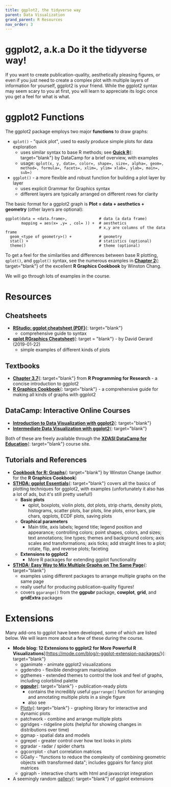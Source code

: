 ```yaml
---
title: ggplot2, the tidyverse way
parent: Data Visualization
grand_parent: R Resources
nav_order: 3
---
```


# ggplot2, a.k.a Do it the tidyverse way!

If you want to create publication-quality, aesthetically pleasing figures, or even if you just need to create a complex plot with multiple layers of information for yourself, ggplot2 is your friend. While the ggplot2 syntax may seem scary to you at first, you will learn to appreciate its logic once you get a feel for what is what.


# ggplot2 Functions

The ggplot2 package employs two major **functions** to draw graphs:

+ `qplot()` - "quick plot", used to easily produce simple plots for data exploration
  - uses similar syntax to base R methods; see [**Quick R**](https://www.statmethods.net/advgraphs/ggplot2.html){: target="blank"} by DataCamp for a brief overview, with examples
  - usage: `qplot(x, y, data=, color=, shape=, size=, alpha=, geom=, method=, formula=, facets=, xlim=, ylim= xlab=, ylab=, main=, sub=)`
+ `ggplot()` - a more flexible and robust function for building a plot layer by layer
  - uses explicit Grammar for Graphics syntax
  - different layers are typically arranged on different rows for clarity

The basic format for a ggplot2 graph is **Plot = data + aesthetics + geometry** (other layers are optional):

```
ggplot(data = <data.frame>,              # data (a data frame)
       mapping = aes(x= ,y= , col= )) +  # aesthetics
                                         # x,y are columns of the data frame
  geom_<type of geometry>() +            # geometry
  stat() +                               # statistics (optional)
  theme()                                # theme (optional)
```

To get a feel for the similarities and differences between base R plotting, `qplot()`, and `ggplot()` syntax, see the numerous examples in [**Chapter 2**](https://r-graphics.org/chapter-quick){: target="blank"} of the excellent **R Graphics Cookbook** by Winston Chang.

We will go through lots of examples in the course.


# Resources

## Cheatsheets

+ [**RStudio: ggplot cheatsheet (PDF)**](https://github.com/rstudio/cheatsheets/raw/master/data-visualization.pdf){: target="blank"}
  - comprehensive guide to syntax
+ [**qplot RGraphics Cheatsheet**](https://dcgerard.github.io/stat_412_612/lectures/03_graphics/03_qplot_cheatsheet.pdf){: target = "blank"} - by David Gerard (2019-01-22)
  + simple examples of different kinds of plots

## Textbooks

+ [**Chapter 3.7**](https://geanders.github.io/RProgrammingForResearch/exploring-data-1.html#plots-to-explore-data){: target="blank"} from **R Programming for Research** - a concise introduction to ggplot2
+ [**R Graphics Cookbook**](https://r-graphics.org/){: target="blank"} - a comprehensive guide for making all kinds of graphs with ggplot2


## DataCamp: Interactive Online Courses

+ [**Introduction to Data Visualization with ggplot2**](https://learn.datacamp.com/courses/introduction-to-data-visualization-with-ggplot2){: target="blank"}
+ [**Intermediate Data Visualization with ggplot2**](https://learn.datacamp.com/courses/intermediate-data-visualization-with-ggplot2){: target="blank"}

Both of these are freely available through the [**XDASI DataCamp for Education**](https://app.datacamp.com/groups/exploratory-data-analysis-and-statistical-inference/){: target="blank"} course site.


## Tutorials and References

+ [**Cookbook for R: Graphs**](http://www.cookbook-r.com/Graphs/){: target="blank"} by Winston Change (author for the **R Graphics Cookbook**)
+ [**STHDA: ggplot Essentials**](http://www.sthda.com/english/wiki/ggplot2-essentials){: target="blank"} covers all the basics of plotting techniques for ggplot2, with examples (unfortunately it also has a lot of ads, but it's still pretty useful!)
  + **Basic plots**
    - qplot, boxplots, violin plots, dot plots, strip charts, density plots, histograms, scatter plots, bar plots, line plots, error bars, pie chars, qqplots, ECDF plots, saving plots
  + **Graphical parameters**
    - Main title, axis labels; legend title; legend position and appearance; controlling colors; point shapes, colors, and sizes; text annotations; line types; themes and background colors; axis scales and transformations; axis ticks; add straight lines to a plot; rotate, flip, and reverse plots; faceting
  + **Extensions to ggplot2**
    - More R packages for extending ggplot functionality
+ [**STHDA: Easy Way to Mix Multiple Graphs on The Same Page**](http://www.sthda.com/english/articles/24-ggpubr-publication-ready-plots/81-ggplot2-easy-way-to-mix-multiple-graphs-on-the-same-page/){: target="blank"}
  - examples using different packages to arrange multiple graphs on the same page
  - really useful for producing publication-quality figures!
  - covers `ggarange()` from the **ggpubr** package, **cowplot**, **grid**, and **gridExtra** packages

# Extensions

Many add-ons to ggplot have been developed, some of which are listed below. We will learn more about a few of these during the course.

+ **Mode blog: 12 Extensions to ggplot2 for More Powerful R Visualizations**](https://mode.com/blog/r-ggplot-extension-packages/){: target="blank"}
  + gganimate - animate ggplot2 visualizations
  + ggdendro - flexible dendrogram manipulation
  + ggthemes - extended themes to control the look and feel of graphs, including colorblind palette
  + [**ggpubr**](https://rpkgs.datanovia.com/ggpubr/){: target="blank"} - publication-ready plots
    + contains the incredibly useful `ggarrange()` function for arranging and annotating multiple plots in a single figure
    + also see
  + [Plotly](https://plotly.com/r/){: target="blank"} - graphing library for interactive and dynamic plots
  + patchwork - combine and arrange multiple plots
  + ggridges - ridgeline plots (helpful for showing changes in distributions over time)
  + ggmap - spatial data and models
  + ggrepel - greater control over how text looks in plots
  + ggradar - radar / spider charts
  + ggcorrplot - chart correlation matrices
  + GGally - "functions to reduce the complexity of combining geometric objects with transformed data"; includes ggpairs for fancy plot matrices
  + ggiraph - interactive charts with html and javascript integration
+ A seemingly random [gallery](https://yutannihilation.github.io/allYourFigureAreBelongToUs/){: target="blank"} of ggplot extensions
